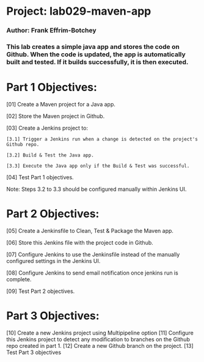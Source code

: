 # Project: lab029-maven-app
### Author: Frank Effrim-Botchey
### This lab creates a simple java app and stores the code on Github.  When the code is updated, the app is automatically built and tested.  If it builds successfully, it is then executed.

# Part 1 Objectives: 
[01] Create a Maven project for a Java app.

[02] Store the Maven project in Github.

[03] Create a Jenkins project to:

    [3.1] Trigger a Jenkins run when a change is detected on the project's Github repo.

    [3.2] Build & Test the Java app.

    [3.3] Execute the Java app only if the Build & Test was successful.

[04] Test Part 1 objectives.

Note: Steps 3.2 to 3.3 should be configured manually within Jenkins UI.
    
# Part 2 Objectives: 
[05] Create a Jenkinsfile to Clean, Test & Package the Maven app.

[06] Store this Jenkins file with the project code in Github.

[07] Configure Jenkins to use the Jenkinsfile instead of the manually configured settings in the Jenkins UI.

[08] Configure Jenkins to send email notification once jenkins run is complete.

[09] Test Part 2 objectives.

# Part 3 Objectives: 
[10] Create a new Jenkins project using Multipipeline option
[11] Configure this Jenkins project to detect any modification to branches on the Github repo created in part 1.
[12] Create a new Github branch on the project.
[13] Test Part 3 objectives